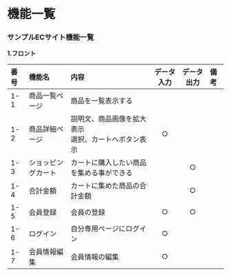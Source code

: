 # 機能一覧
### サンプルECサイト機能一覧
**1.フロント**

|番号|機能名|内容|データ入力|データ出力|備考|
|:---|:---|:---|:---:|:---:|:---|
|1-1|商品一覧ページ|商品を一覧表示する||||
|1-2|商品詳細ページ|説明文、商品画像を拡大表示<br>選択、カートへボタン表示|○||||
|1-3|ショッピングカート|カートに購入したい商品を集める事ができる||○||
|1-4|合計金額|カートに集めた商品の合計金額||○||
|1-5|会員登録|会員の登録|○|○||
|1-6|ログイン|自分専用ページにログイン|○|||
|1-7|会員情報編集|会員情報の編集|○|||
